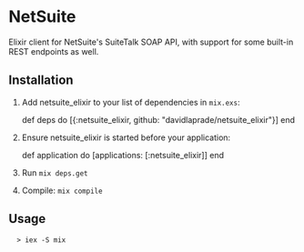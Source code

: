 # NetSuite

Elixir client for NetSuite's SuiteTalk SOAP API, with support for some built-in
REST endpoints as well.

## Installation

  1. Add netsuite_elixir to your list of dependencies in `mix.exs`:

        def deps do
          [{:netsuite_elixir, github: "davidlaprade/netsuite_elixir"}]
        end

  2. Ensure netsuite_elixir is started before your application:

        def application do
          [applications: [:netsuite_elixir]]
        end

  3. Run `mix deps.get`

  4. Compile: `mix compile`

## Usage

  ```shell
    > iex -S mix
  ```

